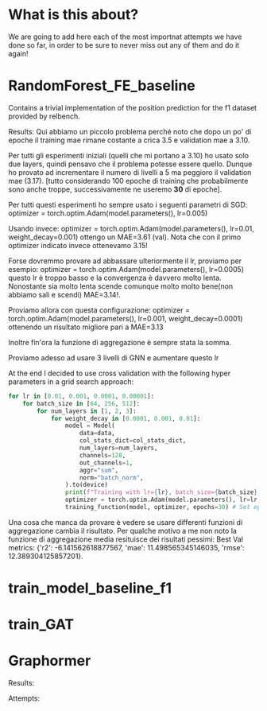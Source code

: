 # What is this about?

We are going to add here each of the most importnat attempts we have done so far, in order to be sure to never miss out any of them and do it again!

# RandomForest_FE_baseline

Contains a trivial implementation of the position prediction for the f1 dataset provided by relbench.

Results:
Qui abbiamo un piccolo problema perché noto che dopo un po' di epoche il training mae rimane costante a crica 3.5 e validation mae a 3.10.

Per tutti gli esperimenti iniziali (quelli che mi portano a 3.10) ho usato solo due layers, quindi pensavo che il problema potesse essere quello. Dunque ho provato ad incrementare il numero di livelli a 5 ma peggioro il validation mae (3.17). [tutto considerando 100 epoche di training che probabilmente sono anche troppe, successivamente ne useremo **30** di epoche].

Per tutti questi esperimenti ho sempre usato i seguenti parametri di SGD:
optimizer = torch.optim.Adam(model.parameters(), lr=0.005)

Usando invece:
optimizer = torch.optim.Adam(model.parameters(), lr=0.01, weight_decay=0.001)
ottengo un MAE=3.61 (val). Nota che con il primo optimizer indicato invece ottenevamo 3.15!

Forse dovremmo provare ad abbassare ulteriormente il lr, proviamo per esempio:
optimizer = torch.optim.Adam(model.parameters(), lr=0.0005)
questo lr è troppo basso e la convergenza è davvero molto lenta. Nonostante sia molto lenta scende comunque molto molto bene(non abbiamo sali e scendi) MAE=3.14!.

Proviamo allora con questa configurazione:
optimizer = torch.optim.Adam(model.parameters(), lr=0.001, weight_decay=0.0001)
ottenendo un risultato migliore pari a MAE=3.13

Inoltre fin'ora la funzione di aggregazione è sempre stata la somma.

Proviamo adesso ad usare 3 livelli di GNN e aumentare questo lr

At the end I decided to use cross validation with the following hyper parameters in a grid search approach:

```python
for lr in [0.01, 0.001, 0.0001, 0.00001]:
    for batch_size in [64, 256, 512]:
        for num_layers in [1, 2, 3]:
            for weight_decay in [0.0001, 0.001, 0.01]:
                model = Model(
                    data=data,
                    col_stats_dict=col_stats_dict,
                    num_layers=num_layers,
                    channels=128,
                    out_channels=1,
                    aggr="sum",
                    norm="batch_norm",
                ).to(device)
                print(f"Training with lr={lr}, batch_size={batch_size}, num_layers={num_layers}, weight_decay={weight_decay}")
                optimizer = torch.optim.Adam(model.parameters(), lr=lr, weight_decay=weight_decay)
                training_function(model, optimizer, epochs=30) # Set epochs to a smaller number for testing
```
Una cosa che manca da provare è vedere se usare differenti funzioni di aggregazione cambia il risultato. Per qualche motivo a me non noto la funzione di aggregazione media resituisce dei risultati pessimi: Best Val metrics: {'r2': -6.141562618877567, 'mae': 11.498565345146035, 'rmse': 12.389304125857201}.
# train_model_baseline_f1

# train_GAT

# Graphormer

Results:

Attempts:
